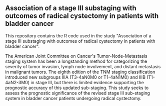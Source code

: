## Association of a stage III substaging with outcomes of radical cystectomy in patients with bladder cancer

This repository contains the R code used in the study "Association of a stage III substaging with outcomes of radical cystectomy in patients with bladder cancer".

The American Joint Committee on Cancer's Tumor-Node-Metastasis staging system has been a longstanding method for categorizing the severity of tumor invasion, lymph node involvement, and distant metastasis in malignant tumors. The eighth edition of the TNM staging classification introduced new subgroups IIIA (T3-4aN0M0 or T1-4aN1M0) and IIIB (T1-4aN2-3M0) in stage III, but there is limited evidence supporting the prognostic accuracy of this updated sub-staging. This study seeks to assess the prognostic significance of the revised stage III sub-staging system in bladder cancer patients undergoing radical cystectomy.